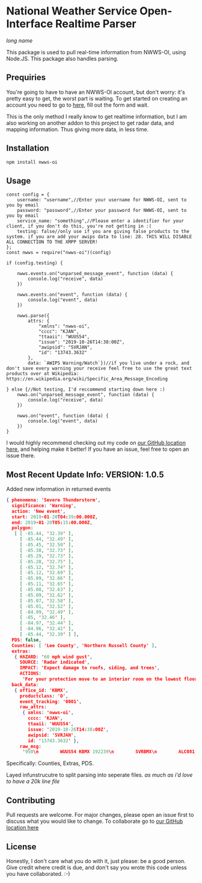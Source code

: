 # National Weather Service Open-Interface Realtime Parser
*long name*

This package is used to pull real-time information from NWWS-OI, using Node.JS. This package also handles parsing.

## Prequiries

You're going to have to have an NWWS-OI account, but don't worry: it's pretty easy to get, the worst part is waiting. To get started on creating an account you need to go to [here](https://www.weather.gov/NWWS/nwws_oi_request), fill out the form and wait.

This is the only method I really know to get realtime information, but I am also working on another addon to this project to get radar data, and mapping information. Thus giving more data, in less time.

## Installation


```bash
npm install nwws-oi
```

## Usage

```nodejs
const config = {
    username: "username",//Enter your username for NWWS-OI, sent to you by email
    password: "password",//Enter your password for NWWS-OI, sent to you by email
    service_name: "something",//Please enter a identifier for your client, if you don't do this, you're not getting in :(
    testing: false//only use if you are giving false products to the system. if you are add your awips data to line: 28. THIS WILL DISABLE ALL CONNECTION TO THE XMPP SERVER!
};
const nwws = require("nwws-oi")(config)

if (config.testing) {

    nwws.events.on("unparsed_message_event", function (data) {
        console.log("receive", data)
    })

    nwws.events.on("event", function (data) {
        console.log("event", data)
    })

    nwws.parse({
        attrs: {
            "xmlns": "nwws-oi",
            "cccc": "KJAN",
            "ttaaii": "WUUS54",
            "issue": "2019-10-26T14:38:00Z",
            "awipsid": "SVRJAN",
            "id": "13743.3632"
        },
        data: `AWIPS Warning/Watch`})//if you live under a rock, and don't save every warning your receive feel free to use the great text products over at Wikipedia: https://en.wikipedia.org/wiki/Specific_Area_Message_Encoding

} else {//Not testing, I'd reccommend starting down here :)
    nwws.on("unparsed_message_event", function (data) {
        console.log("receive", data)
    })

    nwws.on("event", function (data) {
        console.log("event", data)
    })
}
```

I would highly recommend checking out my code on [our GitHub location here](https://github.com/mwalden2004/National-Weather-Service-Open-Interface-Realtime-Parser), and helping make it better! If you have an issue, feel free to open an issue there.

## Most Recent Update Info:  VERSION: 1.0.5

Added new information in returned events
```json
{ phenomena: 'Severe Thunderstorm',
  significance: 'Warning',
  action: 'New event',
  start: 2019-01-20T04:39:00.000Z,
  end: 2019-01-20T05:15:00.000Z,
  polygon:
   [ [ -85.44, '32.39' ],
     [ -85.44, '32.49' ],
     [ -85.45, '32.50' ],
     [ -85.38, '32.73' ],
     [ -85.29, '32.73' ],
     [ -85.28, '32.75' ],
     [ -85.12, '32.74' ],
     [ -85.12, '32.69' ],
     [ -85.09, '32.66' ],
     [ -85.11, '32.65' ],
     [ -85.08, '32.63' ],
     [ -85.09, '32.62' ],
     [ -85.07, '32.58' ],
     [ -85.01, '32.52' ],
     [ -84.99, '32.49' ],
     [ -85, '32.46' ],
     [ -84.97, '32.44' ],
     [ -84.96, '32.42' ],
     [ -85.44, '32.39' ] ],
  PDS: false,
  Counties: [ 'Lee County', 'Northern Russell County' ],
  extras:
   { HAZARD: '60 mph wind gust',
     SOURCE: 'Radar indicated',
     IMPACT: 'Expect damage to roofs, siding, and trees',
     ACTIONS:
      'For your protection move to an interior room on the lowest floor of a building.' },
  back_data:
   { office_id: 'KBMX',
     productclass: 'O',
     event_tracking: '0001',
     raw_attrs:
      { xmlns: 'nwws-oi',
        cccc: 'KJAN',
        ttaaii: 'WUUS54',
        issue: '2019-10-26T14:38:00Z',
        awipsid: 'SVRJAN',
        id: '13743.3632' },
     raw_msg:
      '950\n        WUUS54 KBMX 192239\n        SVRBMX\n        ALC081-113-192315-\n        /O.NEW.KBMX.SV.W.0001.190119T2239Z-190119T2315Z/\n        \n        BULLETIN - IMMEDIATE BROADCAST REQUESTED\n        Severe Thunderstorm Warning\n        National Weather Service Birmingham AL\n        439 PM CST SAT JAN 19 2019\n        \n        The National Weather Service in Birmingham has issued a\n        \n        * Severe Thunderstorm Warning for...\n          Lee County in east central Alabama...\n          Northern Russell County in southeastern Alabama...\n        \n        * Until 515 PM CST.\n        \n        * At 439 PM CST, severe thunderstorms were located along a line\n          extending from near Beans Mill to Society Hill, moving northeast at\n          45 mph.\n        \n          HAZARD...60 mph wind gusts.\n        \n          SOURCE...Radar indicated.\n        \n          IMPACT...Expect damage to roofs, siding, and trees.\n        \n        * Locations impacted include...\n          Auburn, Phenix City, Opelika, Smiths, Smiths Station, Beulah, Beans\n          Mill, Ladonia, Beauregard, Bleecker, Griffen Mill, Bibb City,\n          Monterey Heights, Ladonia Sports Complex, Marvyn, Phenix Drag Strip\n          and Mount Jefferson.\n        \n        PRECAUTIONARY/PREPAREDNESS ACTIONS...\n        \n        For your protection move to an interior room on the lowest floor of a\n        building.\n        \n        &&\n        \n        A Tornado Watch remains in effect until 900 PM CST for southeastern\n        and east central Alabama.\n        \n        LAT...LON 3239 8544 3249 8544 3250 8545 3273 8538\n              3273 8529 3275 8528 3274 8512 3269 8512\n              3266 8509 3265 8511 3263 8508 3262 8509\n              3258 8507 3252 8501 3249 8499 3246 8500\n              3244 8497 3242 8496\n        TIME...MOT...LOC 2239Z 245DEG 40KT 3272 8530 3244 8543\n        \n        HAIL...<.75IN\n        WIND...60MPH\n        \n        $$\n        \n        89^GSatterwhite' } }
```
Specifically: Counties, Extras, PDS.

Layed infunstrucutre to split parsing into seperate files. *as much as i'd love to have a 20k line file*

## Contributing
Pull requests are welcome. For major changes, please open an issue first to discuss what you would like to change.
To collaborate go to [our GitHub location here](https://github.com/mwalden2004/National-Weather-Service-Open-Interface-Realtime-Parser)

## License
Honestly, I don't care what you do with it, just please: be a good person. Give credit where credit is due, and don't say you wrote this code unless you have collaborated. :-)